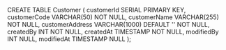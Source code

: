 CREATE TABLE Customer (
customerId SERIAL PRIMARY KEY,
customerCode VARCHAR(50) NOT NULL,
customerName VARCHAR(255) NOT NULL,
customerAddress VARCHAR(1000) DEFAULT '' NOT NULL,
createdBy INT NOT NULL,
createdAt TIMESTAMP NOT NULL,
modifiedBy INT NULL,
modifiedAt TIMESTAMP NULL
);

